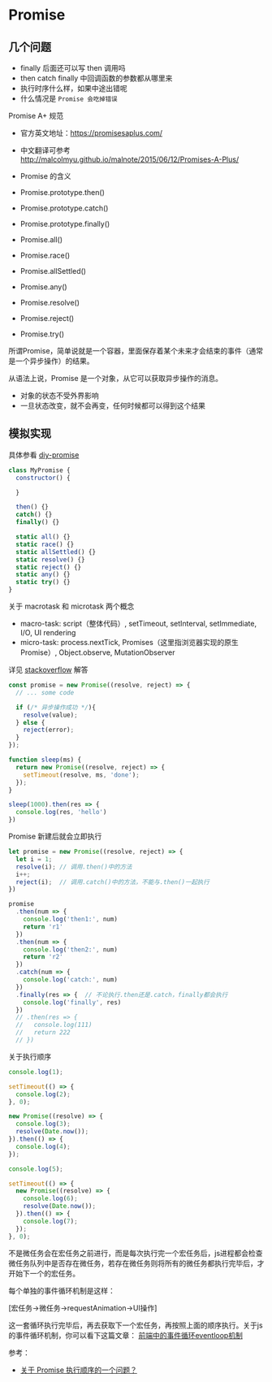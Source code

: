 # Promise

## 几个问题

- finally 后面还可以写 then 调用吗
- then catch finally 中回调函数的参数都从哪里来
- 执行时序什么样，如果中途出错呢
- 什么情况是 `Promise 会吃掉错误`

Promise A+ 规范

- 官方英文地址：https://promisesaplus.com/
- 中文翻译可参考 http://malcolmyu.github.io/malnote/2015/06/12/Promises-A-Plus/

- Promise 的含义
- Promise.prototype.then()
- Promise.prototype.catch()
- Promise.prototype.finally()
- Promise.all()
- Promise.race()
- Promise.allSettled()
- Promise.any()
- Promise.resolve()
- Promise.reject()
- Promise.try()

所谓Promise，简单说就是一个容器，里面保存着某个未来才会结束的事件（通常是一个异步操作）的结果。

从语法上说，Promise 是一个对象，从它可以获取异步操作的消息。

- 对象的状态不受外界影响
- 一旦状态改变，就不会再变，任何时候都可以得到这个结果

## 模拟实现

具体参看 [diy-promise](https://github.com/cloudyan/diy-x/tree/main/diy-promise)

```js
class MyPromise {
  constructor() {

  }

  then() {}
  catch() {}
  finally() {}

  static all() {}
  static race() {}
  static allSettled() {}
  static resolve() {}
  static reject() {}
  static any() {}
  static try() {}
}
```

关于 macrotask 和 microtask 两个概念

- macro-task: script（整体代码）, setTimeout, setInterval, setImmediate, I/O, UI rendering
- micro-task: process.nextTick, Promises（这里指浏览器实现的原生 Promise）, Object.observe, MutationObserver

详见 [stackoverflow](https://stackoverflow.com/questions/25915634/difference-between-microtask-and-macrotask-within-an-event-loop-context) 解答

```js
const promise = new Promise((resolve, reject) => {
  // ... some code

  if (/* 异步操作成功 */){
    resolve(value);
  } else {
    reject(error);
  }
});

function sleep(ms) {
  return new Promise((resolve, reject) => {
    setTimeout(resolve, ms, 'done');
  });
}

sleep(1000).then(res => {
  console.log(res, 'hello')
})
```

Promise 新建后就会立即执行

```js
let promise = new Promise((resolve, reject) => {
  let i = 1;
  resolve(i); // 调用.then()中的方法
  i++;
  reject(i);  // 调用.catch()中的方法，不能与.then()一起执行
})

promise
  .then(num => {
    console.log('then1:', num)
    return 'r1'
  })
  .then(num => {
    console.log('then2:', num)
    return 'r2'
  })
  .catch(num => {
    console.log('catch:', num)
  })
  .finally(res => {  // 不论执行.then还是.catch，finally都会执行
    console.log('finally', res)
  })
  // .then(res => {
  //   console.log(111)
  //   return 222
  // })
```

关于执行顺序

```js
console.log(1);

setTimeout(() => {
  console.log(2);
}, 0);

new Promise((resolve) => {
  console.log(3);
  resolve(Date.now());
}).then(() => {
  console.log(4);
});

console.log(5);

setTimeout(() => {
  new Promise((resolve) => {
    console.log(6);
    resolve(Date.now());
  }).then(() => {
    console.log(7);
  });
}, 0);
```

不是微任务会在宏任务之前进行，而是每次执行完一个宏任务后，js进程都会检查微任务队列中是否存在微任务，若存在微任务则将所有的微任务都执行完毕后，才开始下一个的宏任务。

每个单独的事件循环机制是这样：

[宏任务->微任务->requestAnimation->UI操作]

这一套循环执行完毕后，再去获取下一个宏任务，再按照上面的顺序执行。关于js的事件循环机制，你可以看下这篇文章： [前端中的事件循环eventloop机制](https://www.xiabingbao.com/post/javascript/js-eventloop.html)

参考：

- [关于 Promise 执行顺序的一个问题？](https://www.zhihu.com/question/36273908?sort=created)
